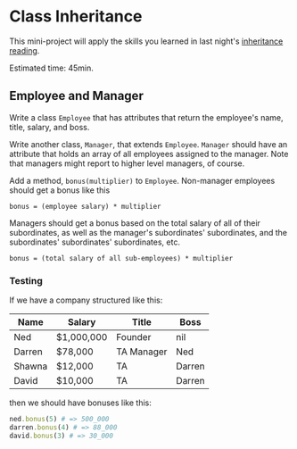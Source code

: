 # Class Inheritance

This mini-project will apply the skills you learned in last night's  [inheritance reading][inheritance].

[inheritance]: ../readings/inheritance.md

Estimated time: 45min.

## Employee and Manager

Write a class `Employee` that has attributes that return the
employee's name, title, salary, and boss.

Write another class, `Manager`, that extends `Employee`. `Manager`
should have an attribute that holds an array of all employees assigned
to the manager. Note that managers might report to higher level
managers, of course.

Add a method, `bonus(multiplier)` to `Employee`. Non-manager employees
should get a bonus like this

    bonus = (employee salary) * multiplier

Managers should get a bonus based on the total salary of all of their
subordinates, as well as the manager's subordinates' subordinates, and
the subordinates' subordinates' subordinates, etc.

    bonus = (total salary of all sub-employees) * multiplier

### Testing

If we have a company structured like this:

| Name    | Salary      | Title       | Boss    |
|-------- |------------ |------------ |-------- |
| Ned     | $1,000,000  | Founder     | nil     |
| Darren  | $78,000     | TA Manager  | Ned     |
| Shawna  | $12,000     | TA          | Darren  |
| David   | $10,000     | TA          | Darren  |

then we should have bonuses like this:

```ruby
ned.bonus(5) # => 500_000
darren.bonus(4) # => 88_000
david.bonus(3) # => 30_000
```
